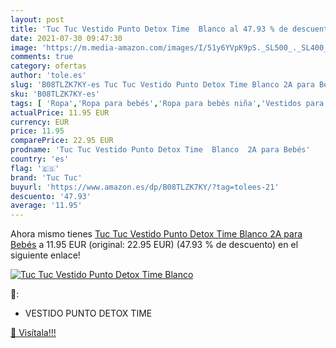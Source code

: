 ```yaml
---
layout: post
title: 'Tuc Tuc Vestido Punto Detox Time  Blanco al 47.93 % de descuento'
date: 2021-07-30 09:47:30
image: 'https://m.media-amazon.com/images/I/51y6YVpK9pS._SL500_._SL400_.jpg'
comments: true
category: ofertas
author: 'tole.es'
slug: 'B08TLZK7KY-es Tuc Tuc Vestido Punto Detox Time Blanco 2A para Bebés'
sku: 'B08TLZK7KY-es'
tags: [ 'Ropa','Ropa para bebés','Ropa para bebés niña','Vestidos para bebés niña','bebés','tuc tuc', ]
actualPrice: 11.95 EUR
currency: EUR
price: 11.95
comparePrice: 22.95 EUR
prodname: 'Tuc Tuc Vestido Punto Detox Time  Blanco  2A para Bebés'
country: 'es'
flag: '🇪🇸'
brand: 'Tuc Tuc'
buyurl: 'https://www.amazon.es/dp/B08TLZK7KY/?tag=tolees-21'
descuento: '47.93'
average: '11.95'
---
```


Ahora mismo tienes [Tuc Tuc Vestido Punto Detox Time  Blanco  2A para Bebés](https://www.amazon.es/dp/B08TLZK7KY/?tag=tolees-21) a 11.95 EUR (original: 22.95 EUR) (47.93 %  de descuento) en el siguiente enlace!

[![Tuc Tuc Vestido Punto Detox Time  Blanco](https://m.media-amazon.com/images/I/51y6YVpK9pS._SL500_._SL400_.jpg)](https://www.amazon.es/dp/B08TLZK7KY/?tag=tolees-21)

🔎:

- VESTIDO PUNTO DETOX TIME

[🛒 Visítala!!!](https://www.amazon.es/dp/B08TLZK7KY/?tag=tolees-21)
